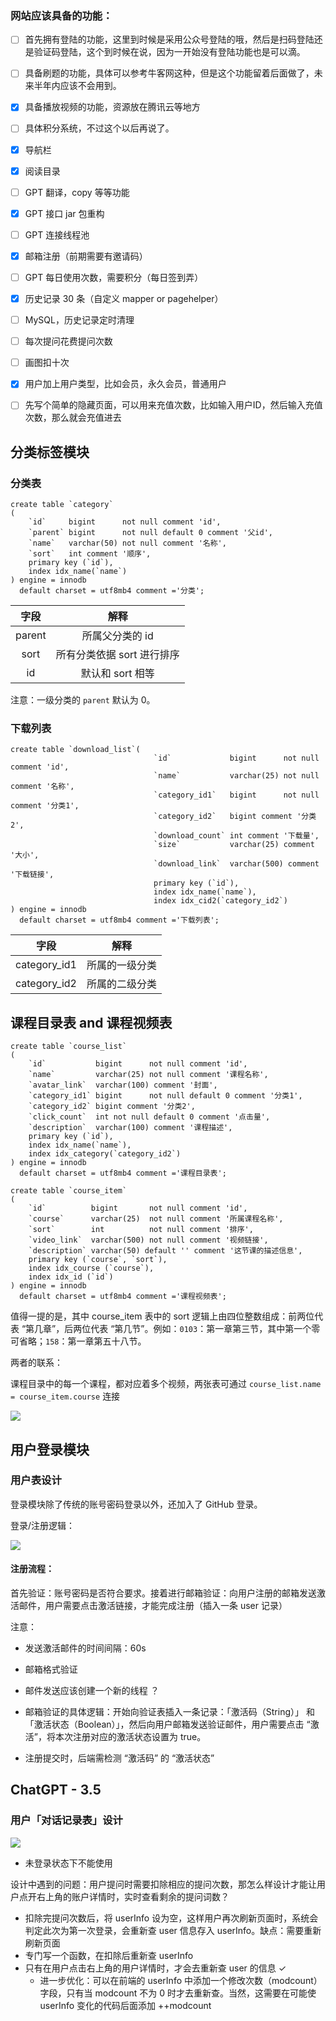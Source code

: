 ### 网站应该具备的功能：

+ [ ] 首先拥有登陆的功能，这里到时候是采用公众号登陆的哦，然后是扫码登陆还是验证码登陆，这个到时候在说，因为一开始没有登陆功能也是可以滴。
+ [ ] 具备刷题的功能，具体可以参考牛客网这种，但是这个功能留着后面做了，未来半年内应该不会用到。
+ [x] 具备播放视频的功能，资源放在腾讯云等地方
+ [ ] 具体积分系统，不过这个以后再说了。
+ [x] 导航栏
+ [x] 阅读目录
+ [ ] GPT 翻译，copy 等等功能
+ [x] GPT 接口 jar 包重构
+ [ ] GPT 连接线程池
+ [x] 邮箱注册（前期需要有邀请码）
+ [ ] GPT 每日使用次数，需要积分（每日签到弄）
+ [x] 历史记录 30 条（自定义 mapper or pagehelper） 
+ [ ] MySQL，历史记录定时清理
+ [ ] 每次提问花费提问次数
+ [ ] 画图扣十次
+ [x] 用户加上用户类型，比如会员，永久会员，普通用户
+ [ ] 先写个简单的隐藏页面，可以用来充值次数，比如输入用户ID，然后输入充值次数，那么就会充值进去



## 分类标签模块

### 分类表

```mysql
create table `category`
(
    `id`     bigint      not null comment 'id',
    `parent` bigint      not null default 0 comment '父id',
    `name`   varchar(50) not null comment '名称',
    `sort`   int comment '顺序',
    primary key (`id`),
  	index idx_name(`name`)
) engine = innodb
  default charset = utf8mb4 comment ='分类';
```

|  字段  |            解释            |
| :----: | :------------------------: |
| parent |      所属父分类的 id       |
|  sort  | 所有分类依据 sort 进行排序 |
|   id   |      默认和 sort 相等      |

注意：一级分类的 `parent` 默认为 0。

### 下载列表

```mysql
create table `download_list`(
                                `id`             bigint      not null comment 'id',
                                `name`           varchar(25) not null comment '名称',
                                `category_id1`   bigint      not null comment '分类1',
                                `category_id2`   bigint comment '分类2',
                                `download_count` int comment '下载量',
                                `size`           varchar(25) comment '大小',
                                `download_link`  varchar(500) comment '下载链接',
                                primary key (`id`),
                                index idx_name(`name`),
                                index idx_cid2(`category_id2`)
) engine = innodb
  default charset = utf8mb4 comment ='下载列表';
```

| 字段         | 解释           |
| ------------ | -------------- |
| category_id1 | 所属的一级分类 |
| category_id2 | 所属的二级分类 |

## 课程目录表 and 课程视频表

```mysql
create table `course_list`
(
    `id`           bigint      not null comment 'id',
    `name`         varchar(25) not null comment '课程名称',
    `avatar_link`  varchar(100) comment '封面',
    `category_id1` bigint      not null default 0 comment '分类1',
    `category_id2` bigint comment '分类2',
    `click_count`  int not null default 0 comment '点击量',
    `description`  varchar(100) comment '课程描述',
    primary key (`id`),
    index idx_name(`name`),
    index idx_category(`category_id2`)
) engine = innodb
  default charset = utf8mb4 comment ='课程目录表';
```

```mysql
create table `course_item`
(
    `id`          bigint       not null comment 'id',
    `course`      varchar(25)  not null comment '所属课程名称',
    `sort`        int          not null comment '排序',
    `video_link`  varchar(500) not null comment '视频链接',
    `description` varchar(50) default '' comment '这节课的描述信息',
    primary key (`course`, `sort`),
    index idx_course (`course`),
    index idx_id (`id`)
) engine = innodb
  default charset = utf8mb4 comment ='课程视频表';
```

值得一提的是，其中 course_item 表中的 sort 逻辑上由四位整数组成：前两位代表 “第几章”，后两位代表 “第几节”。例如：`0103`：第一章第三节，其中第一个零可省略；`158`：第一章第五十八节。

两者的联系：

课程目录中的每一个课程，都对应着多个视频，两张表可通过 `course_list.name = course_item.course` 连接

![](https://xiaoj-1309630359.cos.ap-nanjing.myqcloud.com/202303051639281.png)

## 用户登录模块

### 用户表设计

登录模块除了传统的账号密码登录以外，还加入了 GitHub 登录。

登录/注册逻辑：

![](https://xiaoj-1309630359.cos.ap-nanjing.myqcloud.com/202304072100370.png)

#### 注册流程：

首先验证：账号密码是否符合要求。接着进行邮箱验证：向用户注册的邮箱发送激活邮件，用户需要点击激活链接，才能完成注册（插入一条 user 记录）

注意：

  + 发送激活邮件的时间间隔：60s

  + 邮箱格式验证

  + 邮件发送应该创建一个新的线程 ？

  + 邮箱验证的具体逻辑：开始向验证表插入一条记录：「激活码（String）」 和 「激活状态（Boolean）」，然后向用户邮箱发送验证邮件，用户需要点击 “激活”，将本次注册对应的激活状态设置为 true。

  + 注册提交时，后端需检测 “激活码” 的 “激活状态”

    



## ChatGPT - 3.5

### 用户「对话记录表」设计

![](https://xiaoj-1309630359.cos.ap-nanjing.myqcloud.com/202304072123514.png)



+ 未登录状态下不能使用



设计中遇到的问题：用户提问时需要扣除相应的提问次数，那怎么样设计才能让用户点开右上角的账户详情时，实时查看剩余的提问词数？

+ 扣除完提问次数后，将 userInfo 设为空，这样用户再次刷新页面时，系统会判定此次为第一次登录，会重新查 user 信息存入 userInfo。缺点：需要重新刷新页面
+ 专门写一个函数，在扣除后重新查 userInfo
+ 只有在用户点击右上角的用户详情时，才会去重新查 user 的信息 ✓ 
  + 进一步优化：可以在前端的 userInfo 中添加一个修改次数（modcount）字段，只有当 modcount 不为 0 时才去重新查。当然，这需要在可能使 userInfo 变化的代码后面添加 ++modcount
